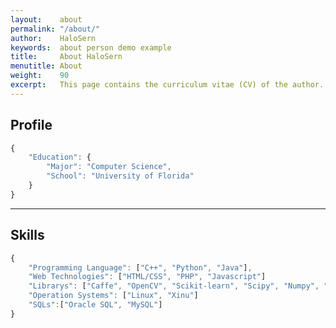 ```yaml
---
layout:    about
permalink: "/about/"
author:    HaloSern
keywords:  about person demo example
title:     About HaloSern
menutitle: About
weight:    90
excerpt:   This page contains the curriculum vitae (CV) of the author.
---
```


## Profile

``` javascript
{
	"Education": {
		"Major": "Computer Science",
		"School": "University of Florida"
	}
}
```

---

## Skills
``` javascript
{
	"Programming Language": ["C++", "Python", "Java"],
	"Web Technologies": ["HTML/CSS", "PHP", "Javascript"]
    "Librarys": ["Caffe", "OpenCV", "Scikit-learn", "Scipy", "Numpy", "Pandas", "MapReduce", 
    "Operation Systems": ["Linux", "Xinu"]
    "SQLs":["Oracle SQL", "MySQL"]
}
```